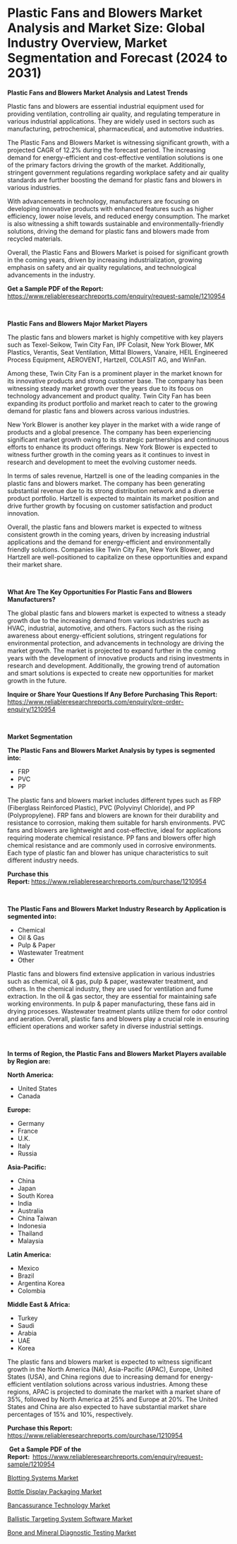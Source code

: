 <p><h1>Plastic Fans and Blowers Market Analysis and Market Size: Global Industry Overview, Market Segmentation and Forecast (2024 to 2031)</h1></p><p><strong>Plastic Fans and Blowers Market Analysis and Latest Trends</strong></p>
<p><p>Plastic fans and blowers are essential industrial equipment used for providing ventilation, controlling air quality, and regulating temperature in various industrial applications. They are widely used in sectors such as manufacturing, petrochemical, pharmaceutical, and automotive industries.</p><p>The Plastic Fans and Blowers Market is witnessing significant growth, with a projected CAGR of 12.2% during the forecast period. The increasing demand for energy-efficient and cost-effective ventilation solutions is one of the primary factors driving the growth of the market. Additionally, stringent government regulations regarding workplace safety and air quality standards are further boosting the demand for plastic fans and blowers in various industries.</p><p>With advancements in technology, manufacturers are focusing on developing innovative products with enhanced features such as higher efficiency, lower noise levels, and reduced energy consumption. The market is also witnessing a shift towards sustainable and environmentally-friendly solutions, driving the demand for plastic fans and blowers made from recycled materials.</p><p>Overall, the Plastic Fans and Blowers Market is poised for significant growth in the coming years, driven by increasing industrialization, growing emphasis on safety and air quality regulations, and technological advancements in the industry.</p></p>
<p><strong>Get a Sample PDF of the Report:&nbsp;</strong> <a href="https://www.reliableresearchreports.com/enquiry/request-sample/1210954">https://www.reliableresearchreports.com/enquiry/request-sample/1210954</a></p>
<p>&nbsp;</p>
<p><strong>Plastic Fans and Blowers Major Market Players</strong></p>
<p><p>The plastic fans and blowers market is highly competitive with key players such as Texel-Seikow, Twin City Fan, IPF Colasit, New York Blower, MK Plastics, Verantis, Seat Ventilation, Mittal Blowers, Vanaire, HEIL Engineered Process Equipment, AEROVENT, Hartzell, COLASIT AG, and WinFan. </p><p>Among these, Twin City Fan is a prominent player in the market known for its innovative products and strong customer base. The company has been witnessing steady market growth over the years due to its focus on technology advancement and product quality. Twin City Fan has been expanding its product portfolio and market reach to cater to the growing demand for plastic fans and blowers across various industries.</p><p>New York Blower is another key player in the market with a wide range of products and a global presence. The company has been experiencing significant market growth owing to its strategic partnerships and continuous efforts to enhance its product offerings. New York Blower is expected to witness further growth in the coming years as it continues to invest in research and development to meet the evolving customer needs.</p><p>In terms of sales revenue, Hartzell is one of the leading companies in the plastic fans and blowers market. The company has been generating substantial revenue due to its strong distribution network and a diverse product portfolio. Hartzell is expected to maintain its market position and drive further growth by focusing on customer satisfaction and product innovation.</p><p>Overall, the plastic fans and blowers market is expected to witness consistent growth in the coming years, driven by increasing industrial applications and the demand for energy-efficient and environmentally friendly solutions. Companies like Twin City Fan, New York Blower, and Hartzell are well-positioned to capitalize on these opportunities and expand their market share.</p></p>
<p>&nbsp;</p>
<p><strong>What Are The Key Opportunities For Plastic Fans and Blowers Manufacturers?</strong></p>
<p><p>The global plastic fans and blowers market is expected to witness a steady growth due to the increasing demand from various industries such as HVAC, industrial, automotive, and others. Factors such as the rising awareness about energy-efficient solutions, stringent regulations for environmental protection, and advancements in technology are driving the market growth. The market is projected to expand further in the coming years with the development of innovative products and rising investments in research and development. Additionally, the growing trend of automation and smart solutions is expected to create new opportunities for market growth in the future.</p></p>
<p><strong>Inquire or Share Your Questions If Any Before Purchasing This Report:</strong> <a href="https://www.reliableresearchreports.com/enquiry/pre-order-enquiry/1210954">https://www.reliableresearchreports.com/enquiry/pre-order-enquiry/1210954</a></p>
<p>&nbsp;</p>
<p><strong>Market Segmentation</strong></p>
<p><strong>The Plastic Fans and Blowers Market Analysis by types is segmented into:</strong></p>
<p><ul><li>FRP</li><li>PVC</li><li>PP</li></ul></p>
<p><p>The plastic fans and blowers market includes different types such as FRP (Fiberglass Reinforced Plastic), PVC (Polyvinyl Chloride), and PP (Polypropylene). FRP fans and blowers are known for their durability and resistance to corrosion, making them suitable for harsh environments. PVC fans and blowers are lightweight and cost-effective, ideal for applications requiring moderate chemical resistance. PP fans and blowers offer high chemical resistance and are commonly used in corrosive environments. Each type of plastic fan and blower has unique characteristics to suit different industry needs.</p></p>
<p><strong>Purchase this Report:&nbsp;</strong><a href="https://www.reliableresearchreports.com/purchase/1210954">https://www.reliableresearchreports.com/purchase/1210954</a></p>
<p>&nbsp;</p>
<p><strong>The Plastic Fans and Blowers Market Industry Research by Application is segmented into:</strong></p>
<p><ul><li>Chemical</li><li>Oil & Gas</li><li>Pulp & Paper</li><li>Wastewater Treatment</li><li>Other</li></ul></p>
<p><p>Plastic fans and blowers find extensive application in various industries such as chemical, oil & gas, pulp & paper, wastewater treatment, and others. In the chemical industry, they are used for ventilation and fume extraction. In the oil & gas sector, they are essential for maintaining safe working environments. In pulp & paper manufacturing, these fans aid in drying processes. Wastewater treatment plants utilize them for odor control and aeration. Overall, plastic fans and blowers play a crucial role in ensuring efficient operations and worker safety in diverse industrial settings.</p></p>
<p>&nbsp;</p>
<p><strong>In terms of Region, the Plastic Fans and Blowers Market Players available by Region are:</strong></p>
<p>
    <p> <strong> North America: </strong>
        <ul>
            <li>United States</li>
            <li>Canada</li>
        </ul>
        </p> 
    <p> <strong> Europe: </strong>
        <ul>
            <li>Germany</li>
            <li>France</li>
            <li>U.K.</li>
            <li>Italy</li>
            <li>Russia</li>
        </ul>
        </p> 
    <p> <strong> Asia-Pacific: </strong>
        <ul>
            <li>China</li>
            <li>Japan</li>
            <li>South Korea</li>
            <li>India</li>
            <li>Australia</li>
            <li>China Taiwan</li>
            <li>Indonesia</li>
            <li>Thailand</li>
            <li>Malaysia</li>
        </ul>
        </p> 
    <p> <strong> Latin America: </strong>
        <ul>
            <li>Mexico</li>
            <li>Brazil</li>
            <li>Argentina Korea</li>
            <li>Colombia</li>
        </ul>
        </p> 
    <p> <strong> Middle East & Africa: </strong>
        <ul>
            <li>Turkey</li>
            <li>Saudi</li>
            <li>Arabia</li>
            <li>UAE</li>
            <li>Korea</li>
        </ul>
    </p>
    </p>
<p><p>The plastic fans and blowers market is expected to witness significant growth in the North America (NA), Asia-Pacific (APAC), Europe, United States (USA), and China regions due to increasing demand for energy-efficient ventilation solutions across various industries. Among these regions, APAC is projected to dominate the market with a market share of 35%, followed by North America at 25% and Europe at 20%. The United States and China are also expected to have substantial market share percentages of 15% and 10%, respectively.</p></p>
<p><strong>Purchase this Report: </strong><a href="https://www.reliableresearchreports.com/purchase/1210954">https://www.reliableresearchreports.com/purchase/1210954</a></p>
<p>&nbsp;<strong>Get a Sample PDF of the Report:&nbsp;&nbsp;</strong><a href="https://www.reliableresearchreports.com/enquiry/request-sample/1210954">https://www.reliableresearchreports.com/enquiry/request-sample/1210954</a></p>
<p><strong></strong></p>
<p><p><a href="https://medium.com/@olenwuckert56/blotting-systems-market-comprehensive-assessment-by-type-application-and-geography-566274576eab">Blotting Systems Market</a></p><p><a href="https://medium.com/@olenwuckert56/bottle-display-packaging-market-the-key-to-successful-business-strategy-forecast-till-2031-ace8a3b0e529">Bottle Display Packaging Market</a></p><p><a href="https://medium.com/@pauladams6h/bancassurance-technology-market-exploring-market-share-market-trends-and-future-growth-07830e71a7b9">Bancassurance Technology Market</a></p><p><a href="https://medium.com/@pauladams6h/ballistic-targeting-system-software-market-analysis-its-cagr-market-segmentation-and-global-0c96c9510072">Ballistic Targeting System Software Market</a></p><p><a href="https://medium.com/@olenwuckert56/bone-and-mineral-diagnostic-testing-market-trends-and-market-analysis-forecasted-for-period-b172b0ecf80c">Bone and Mineral Diagnostic Testing Market</a></p></p>